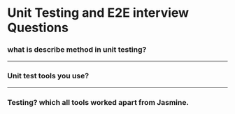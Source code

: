 # Unit Testing and E2E interview Questions

### what is describe method in unit testing?

---
### Unit test tools you use?

---
### Testing? which all tools worked apart from Jasmine.


